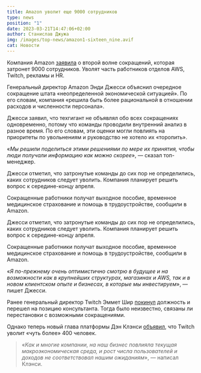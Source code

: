 ```yaml
---
title: Amazon уволит еще 9000 сотрудников
type: news
position: "1"
date: 2023-03-21T14:47:06+02:00
author: Станислав Джужа
img: /images/top-news/amazon1-sixteen_nine.avif
cat: Новости
---
```

Компания Amazon [заявила](https://www.aboutamazon.com/news/company-news/update-from-ceo-andy-jassy-on-amazons-operating-plan-and-additional-role-eliminations)[](https://www.aboutamazon.com/news/company-news/update-from-ceo-andy-jassy-on-amazons-operating-plan-and-additional-role-eliminations) о второй волне сокращений, которая затронет 9000 сотрудников. Уволят часть работников отделов AWS, Twitch, рекламы и HR.

Генеральный директор Amazon Энди Джесси объяснил очередное сокращение штата «неопределенной экономической ситуацией». По его словам, компания «решила быть более рациональной в отношении расходов и численности персонала».

Джесси заявил, что техгигант не объявлял обо всех сокращениях одновременно, потому что команды проводили внутренний анализ в разное время. По его словам, эти оценки могли повлиять на приоритеты по увольнениям и руководство не хотело их «торопить».

«*Мы решили поделиться этими решениями по мере их принятия, чтобы люди получали информацию как можно скорее*», — сказал топ-менеджер.

Джесси отметил, что затронутые команды до сих пор не определились, каких сотрудников следует уволить. Компания планирует решить вопрос к середине-концу апреля.

Сокращенные работники получат выходное пособие, временное медицинское страхование и помощь в трудоустройстве, сообщили в Amazon.

Джесси отметил, что затронутые команды до сих пор не определились, каких сотрудников следует уволить. Компания планирует решить вопрос к середине-концу апреля.

Сокращенные работники получат выходное пособие, временное медицинское страхование и помощь в трудоустройстве, сообщили в Amazon.

«*Я по-прежнему очень оптимистично смотрю в будущее и на возможности как в крупнейших структурах, магазинах и AWS, так и в новом клиентском опыте и бизнесах, в которые мы инвестируем*», — пишет Джесси.

Ранее генеральный директор Twitch Эммет Шир [покинул](https://blog.twitch.tv/en/2023/03/16/16-years-of-twitch/) должность и перешел на позицию консультанта. Тогда было неизвестно, связаны ли перестановки с возможными сокращениями.

Однако теперь новый глава платформы Дэн Клэнси [объявил](https://blog.twitch.tv/en/2023/03/20/an-update-about-our-workforce/), что Twitch уволит «чуть более» 400 человек.

> «*Как и многие компании, на наш бизнес повлияла текущая макроэкономическая среда, и рост числа пользователей и доходов не соответствовал нашим ожиданиям*», — написал Клэнси.